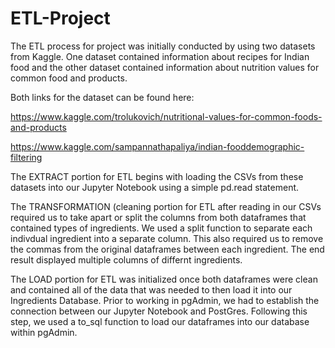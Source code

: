 # ETL-Project

The ETL process for project was initially conducted by using two datasets from Kaggle. One dataset contained information about recipes for Indian food and the other dataset contained information about nutrition values for common food and products. 

Both links for the dataset can be found here:

https://www.kaggle.com/trolukovich/nutritional-values-for-common-foods-and-products

https://www.kaggle.com/sampannathapaliya/indian-fooddemographic-filtering

The EXTRACT portion for ETL begins with loading the CSVs from these datasets into our Jupyter Notebook using a simple pd.read statement. 

The TRANSFORMATION (cleaning portion for ETL after reading in our CSVs required us to take apart or split the columns from both dataframes that contained types of ingredients. We used a split function to separate each indivdual ingredient into a separate column. This also required us to remove the commas from the original dataframes between each ingredient. The end result displayed multiple columns of differnt ingredients. 

The LOAD portion for ETL was initialized once both dataframes were clean and contained all of the data that was needed to then load it into our Ingredients Database. Prior to working in pgAdmin, we had to establish the connection between our Jupyter Notebook and PostGres. Following this step, we used a to_sql function to load our dataframes into our database within pgAdmin. 
